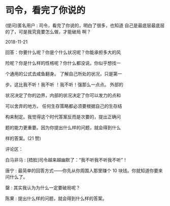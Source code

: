 # 司令，看完了你说的

(提问)匿名用户 : 司令，看完了你说的，明白了很多，也知道 自己是最底层最底层的了，可是我究竟要怎么做，才能破局 啊？

2018-11-21

回答：你要什么呢？你是个什么状况呢？你能承担多大的风

险呢？你是什么样的性格呢？你什么都没说。你似乎想找一

个通用的公式去咸鱼翻身。 了解自己所处的状况，只是第一

步。这比我不听！我不听 ！我不听！强那么一点点。 外部的

状况决定了你的边界，内部的状况决定了你可以发力的点和

可以舍弃的地方。 任何生存策略都必须要根据自己的生存结

构来制定。我觉得这个时代答案反而是次要的，提出正确问

题的能力更重要。因为你提出什么样的问题，就会得到什么

样的答案。(21 赞)

评论区：

白马非马 : [捂脸]司令越来越幽默了：“我不听我不听我不听”！

唐宁 : 最简单的回答方式——你先从你周围人那里赚个 10 块钱。你就知道你要来问什么了。

罄 : 其实我认为为什么一定要破局呢？

陈果 : 提出什么样的问题，就会得到什么样的答案。